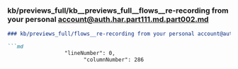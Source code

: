 ### kb/previews_full/kb__previews_full__flows__re-recording from your personal account@auth.har.part111.md.part002.md

```md
### kb/previews_full/flows__re-recording from your personal account@auth.har.part111.md (part 002)

```md
                  "lineNumber": 0,
                        "columnNumber": 286
```

```

```
